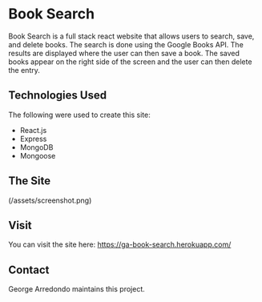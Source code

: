 # Book Search

Book Search is a full stack react website that allows users to search, save, and delete books. The search is done using the Google Books API. The results are displayed where the user can then save a book. The saved books appear on the right side of the screen and the user can then delete the entry.

## Technologies Used

The following were used to create this site:

* React.js
* Express
* MongoDB
* Mongoose

## The Site

(/assets/screenshot.png)

## Visit

You can visit the site here: https://ga-book-search.herokuapp.com/

## Contact

George Arredondo maintains this project.